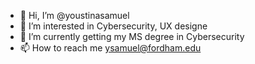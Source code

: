 - 👋 Hi, I’m @youstinasamuel
- 👀 I’m interested in Cybersecurity, UX designe
- 🌱 I’m currently getting my MS degree in Cybersecurity
- 📫 How to reach me ysamuel@fordham.edu

<!---
youstinasamuel/youstinasamuel is a ✨ special ✨ repository because its `README.md` (this file) appears on your GitHub profile.
You can click the Preview link to take a look at your changes.
--->
